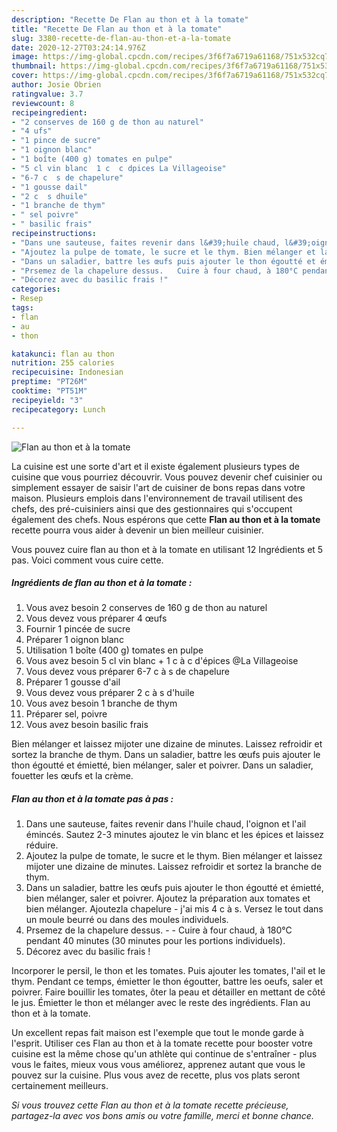 ```yaml
---
description: "Recette De Flan au thon et à la tomate"
title: "Recette De Flan au thon et à la tomate"
slug: 3380-recette-de-flan-au-thon-et-a-la-tomate
date: 2020-12-27T03:24:14.976Z
image: https://img-global.cpcdn.com/recipes/3f6f7a6719a61168/751x532cq70/flan-au-thon-et-a-la-tomate-photo-principale-de-la-recette.jpg
thumbnail: https://img-global.cpcdn.com/recipes/3f6f7a6719a61168/751x532cq70/flan-au-thon-et-a-la-tomate-photo-principale-de-la-recette.jpg
cover: https://img-global.cpcdn.com/recipes/3f6f7a6719a61168/751x532cq70/flan-au-thon-et-a-la-tomate-photo-principale-de-la-recette.jpg
author: Josie Obrien
ratingvalue: 3.7
reviewcount: 8
recipeingredient:
- "2 conserves de 160 g de thon au naturel"
- "4 ufs"
- "1 pince de sucre"
- "1 oignon blanc"
- "1 boîte (400 g) tomates en pulpe"
- "5 cl vin blanc  1 c  c dpices La Villageoise"
- "6-7 c  s de chapelure"
- "1 gousse dail"
- "2 c  s dhuile"
- "1 branche de thym"
- " sel poivre"
- " basilic frais"
recipeinstructions:
- "Dans une sauteuse, faites revenir dans l&#39;huile chaud, l&#39;oignon et l&#39;ail émincés. Sautez 2-3 minutes ajoutez le vin blanc et les épices et laissez réduire."
- "Ajoutez la pulpe de tomate, le sucre et le thym. Bien mélanger et laissez mijoter une dizaine de minutes. Laissez refroidir et sortez la branche de thym."
- "Dans un saladier, battre les œufs puis ajouter le thon égoutté et émietté, bien mélanger, saler et poivrer. Ajoutez la préparation aux tomates et bien mélanger. Ajoutezla chapelure - j&#39;ai mis 4 c à s. Versez le tout dans un moule beurré ou dans des moules individuels."
- "Prsemez de la chapelure dessus.   Cuire à four chaud, à 180°C pendant 40 minutes (30 minutes pour les portions individuels)."
- "Décorez avec du basilic frais !"
categories:
- Resep
tags:
- flan
- au
- thon

katakunci: flan au thon 
nutrition: 255 calories
recipecuisine: Indonesian
preptime: "PT26M"
cooktime: "PT51M"
recipeyield: "3"
recipecategory: Lunch

---
```



![Flan au thon et à la tomate](https://img-global.cpcdn.com/recipes/3f6f7a6719a61168/751x532cq70/flan-au-thon-et-a-la-tomate-photo-principale-de-la-recette.jpg)

La cuisine est une sorte d'art et il existe également plusieurs types de cuisine que vous pourriez découvrir. Vous pouvez devenir chef cuisinier ou simplement essayer de saisir l'art de cuisiner de bons repas dans votre maison. Plusieurs emplois dans l'environnement de travail utilisent des chefs, des pré-cuisiniers ainsi que des gestionnaires qui s'occupent également des chefs. Nous espérons que cette <strong> Flan au thon et à la tomate </strong> recette pourra vous aider à devenir un bien meilleur cuisinier.

<!--inarticleads1-->

Vous pouvez cuire flan au thon et à la tomate en utilisant 12 Ingrédients et 5 pas. Voici comment vous cuire cette.

##### Ingrédients de flan au thon et à la tomate :

1. Vous avez besoin 2 conserves de 160 g de thon au naturel
1. Vous devez vous préparer 4 œufs
1. Fournir 1 pincée de sucre
1. Préparer 1 oignon blanc
1. Utilisation 1 boîte (400 g) tomates en pulpe
1. Vous avez besoin 5 cl vin blanc + 1 c à c d&#39;épices @La Villageoise
1. Vous devez vous préparer 6-7 c à s de chapelure
1. Préparer 1 gousse d&#39;ail
1. Vous devez vous préparer 2 c à s d&#39;huile
1. Vous avez besoin 1 branche de thym
1. Préparer  sel, poivre
1. Vous avez besoin  basilic frais


Bien mélanger et laissez mijoter une dizaine de minutes. Laissez refroidir et sortez la branche de thym. Dans un saladier, battre les œufs puis ajouter le thon égoutté et émietté, bien mélanger, saler et poivrer. Dans un saladier, fouetter les œufs et la crème. 

<!--inarticleads2-->

##### Flan au thon et à la tomate pas à pas :

1. Dans une sauteuse, faites revenir dans l&#39;huile chaud, l&#39;oignon et l&#39;ail émincés. Sautez 2-3 minutes ajoutez le vin blanc et les épices et laissez réduire.
1. Ajoutez la pulpe de tomate, le sucre et le thym. Bien mélanger et laissez mijoter une dizaine de minutes. Laissez refroidir et sortez la branche de thym.
1. Dans un saladier, battre les œufs puis ajouter le thon égoutté et émietté, bien mélanger, saler et poivrer. Ajoutez la préparation aux tomates et bien mélanger. Ajoutezla chapelure - j&#39;ai mis 4 c à s. Versez le tout dans un moule beurré ou dans des moules individuels.
1. Prsemez de la chapelure dessus.  -  - Cuire à four chaud, à 180°C pendant 40 minutes (30 minutes pour les portions individuels).
1. Décorez avec du basilic frais !


Incorporer le persil, le thon et les tomates. Puis ajouter les tomates, l&#39;ail et le thym. Pendant ce temps, émietter le thon égoutter, battre les oeufs, saler et poivrer. Faire bouillir les tomates, ôter la peau et détailler en mettant de côté le jus. Émietter le thon et mélanger avec le reste des ingrédients. Flan au thon et à la tomate. 

<!--inarticleads1-->

<p>
Un excellent repas fait maison est l'exemple que tout le monde garde à l'esprit. Utiliser ces Flan au thon et à la tomate recette pour booster votre cuisine est la même chose qu'un athlète qui continue de s'entraîner - plus vous le faites, mieux vous vous améliorez, apprenez autant que vous le pouvez sur la cuisine. Plus vous avez de recette, plus vos plats seront certainement meilleurs.
</p>

<p>
<i>Si vous trouvez cette Flan au thon et à la tomate recette précieuse, partagez-la avec vos bons amis ou votre famille, merci et bonne chance.</i>
</p>
